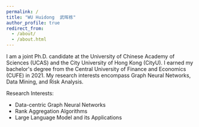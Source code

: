 ```yaml
---
permalink: /
title: "WU Huidong  武晖栋"
author_profile: true
redirect_from: 
  - /about/
  - /about.html
---
```


I am a joint Ph.D. candidate at the University of Chinese Academy of Sciences (UCAS) and the City University of Hong Kong (CityU). I earned my bachelor's degree from the Central University of Finance and Economics (CUFE) in 2021. My research interests encompass Graph Neural Networks, Data Mining, and Risk Analysis.

Research Interests:
<ul>
  <li>Data-centric Graph Neural Networks</li>
  <li>Rank Aggregation Algorithms</li>
  <li>Large Language Model and its Applications</li>
</ul>
